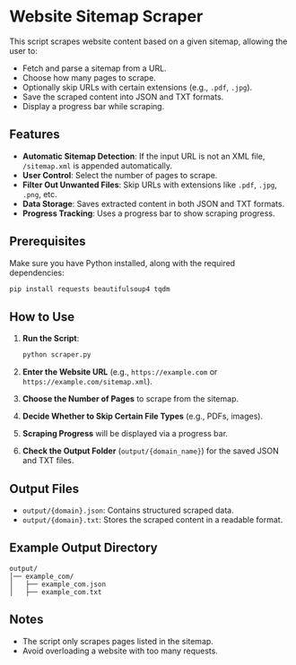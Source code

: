 # Website Sitemap Scraper

This script scrapes website content based on a given sitemap, allowing the user to:
- Fetch and parse a sitemap from a URL.
- Choose how many pages to scrape.
- Optionally skip URLs with certain extensions (e.g., `.pdf`, `.jpg`).
- Save the scraped content into JSON and TXT formats.
- Display a progress bar while scraping.

## Features
- **Automatic Sitemap Detection**: If the input URL is not an XML file, `/sitemap.xml` is appended automatically.
- **User Control**: Select the number of pages to scrape.
- **Filter Out Unwanted Files**: Skip URLs with extensions like `.pdf`, `.jpg`, `.png`, etc.
- **Data Storage**: Saves extracted content in both JSON and TXT formats.
- **Progress Tracking**: Uses a progress bar to show scraping progress.

## Prerequisites
Make sure you have Python installed, along with the required dependencies:

```sh
pip install requests beautifulsoup4 tqdm
```

## How to Use

1. **Run the Script**:
   ```sh
   python scraper.py
   ```  

2. **Enter the Website URL** (e.g., `https://example.com` or `https://example.com/sitemap.xml`).  

3. **Choose the Number of Pages** to scrape from the sitemap.  

4. **Decide Whether to Skip Certain File Types** (e.g., PDFs, images).  

5. **Scraping Progress** will be displayed via a progress bar.  

6. **Check the Output Folder** (`output/{domain_name}`) for the saved JSON and TXT files.  

## Output Files

- `output/{domain}.json`: Contains structured scraped data.  
- `output/{domain}.txt`: Stores the scraped content in a readable format.  

## Example Output Directory
```
output/
│── example_com/
│   ├── example_com.json
│   ├── example_com.txt
```

## Notes
- The script only scrapes pages listed in the sitemap.  
- Avoid overloading a website with too many requests.

